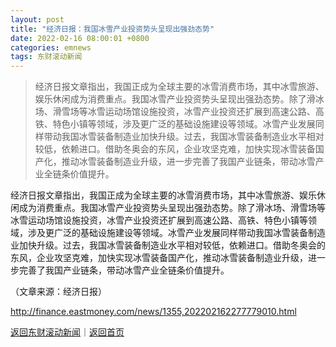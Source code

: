 ```yaml
---
layout: post
title: "经济日报：我国冰雪产业投资势头呈现出强劲态势"
date: 2022-02-16 08:00:01 +0800
categories: emnews
tags: 东财滚动新闻
---
```

> 经济日报文章指出，我国正成为全球主要的冰雪消费市场，其中冰雪旅游、娱乐休闲成为消费重点。我国冰雪产业投资势头呈现出强劲态势。除了滑冰场、滑雪场等冰雪运动场馆设施投资，冰雪产业投资还扩展到高速公路、高铁、特色小镇等领域，涉及更广泛的基础设施建设等领域。冰雪产业发展同样带动我国冰雪装备制造业加快升级。过去，我国冰雪装备制造业水平相对较低，依赖进口。借助冬奥会的东风，企业攻坚克难，加快实现冰雪装备国产化，推动冰雪装备制造业升级，进一步完善了我国产业链条，带动冰雪产业全链条价值提升。

<p>经济日报文章指出，我国正成为全球主要的冰雪消费市场，其中冰雪旅游、娱乐休闲成为消费重点。我国冰雪产业投资势头呈现出强劲态势。除了滑冰场、滑雪场等冰雪运动场馆设施投资，冰雪产业投资还扩展到高速公路、高铁、特色小镇等领域，涉及更广泛的基础设施建设等领域。冰雪产业发展同样带动我国冰雪装备制造业加快升级。过去，我国冰雪装备制造业水平相对较低，依赖进口。借助冬奥会的东风，企业攻坚克难，加快实现冰雪装备国产化，推动冰雪装备制造业升级，进一步完善了我国产业链条，带动冰雪产业全链条价值提升。</p><p class="em_media">（文章来源：经济日报）</p>

<http://finance.eastmoney.com/news/1355,202202162277779010.html>

[返回东财滚动新闻](//finews.withounder.com/emnews/)｜[返回首页](//finews.withounder.com/)